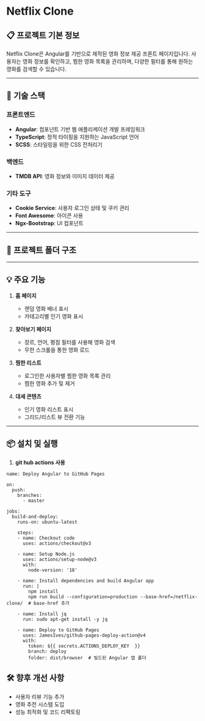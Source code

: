 # Netflix Clone

## 📋 프로젝트 기본 정보
Netflix Clone은 Angular를 기반으로 제작된 영화 정보 제공 프론트 페이지입니다. 사용자는 영화 정보를 확인하고, 찜한 영화 목록을 관리하며, 다양한 필터를 통해 원하는 영화를 검색할 수 있습니다.

---

## 🚀 기술 스택

### **프론트엔드**
- **Angular**: 컴포넌트 기반 웹 애플리케이션 개발 프레임워크
- **TypeScript**: 정적 타이핑을 지원하는 JavaScript 언어
- **SCSS**: 스타일링을 위한 CSS 전처리기

### **백엔드**
- **TMDB API**: 영화 정보와 이미지 데이터 제공

### **기타 도구**
- **Cookie Service**: 사용자 로그인 상태 및 쿠키 관리
- **Font Awesome**: 아이콘 사용
- **Ngx-Bootstrap**: UI 컴포넌트

---

## 📁 프로젝트 폴더 구조

---

## 💡 주요 기능

1. **홈 페이지**
   - 랜덤 영화 배너 표시
   - 카테고리별 인기 영화 표시

2. **찾아보기 페이지**
   - 장르, 언어, 평점 필터를 사용해 영화 검색
   - 무한 스크롤을 통한 영화 로드

3. **찜한 리스트**
   - 로그인한 사용자별 찜한 영화 목록 관리
   - 찜한 영화 추가 및 제거

4. **대세 콘텐츠**
   - 인기 영화 리스트 표시
   - 그리드/리스트 뷰 전환 기능

---

## 📦 설치 및 실행

1. **git hub actions 사용**
```
name: Deploy Angular to GitHub Pages

on:
  push:
    branches:
      - master

jobs:
  build-and-deploy:
    runs-on: ubuntu-latest

    steps:
    - name: Checkout code
      uses: actions/checkout@v3

    - name: Setup Node.js
      uses: actions/setup-node@v3
      with:
        node-version: '18'

    - name: Install dependencies and build Angular app
      run: |
        npm install
        npm run build --configuration=production --base-href=/netflix-clone/  # base-href 추가

    - name: Install jq
      run: sudo apt-get install -y jq

    - name: Deploy to GitHub Pages
      uses: JamesIves/github-pages-deploy-action@v4
      with:
        token: ${{ secrets.ACTIONS_DEPLOY_KEY  }}
        branch: deploy
        folder: dist/browser  # 빌드된 Angular 앱 폴더
```

## 🛠️ 향후 개선 사항
  - 사용자 리뷰 기능 추가
  - 영화 추천 시스템 도입
  - 성능 최적화 및 코드 리팩토링

